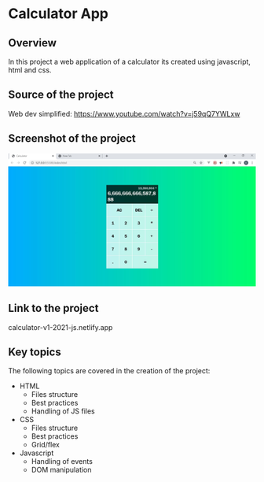 # Calculator App

## Overview

In this project a web application of a calculator its created using javascript, html and css.

## Source of the project

Web dev simplified: https://www.youtube.com/watch?v=j59qQ7YWLxw

## Screenshot of the project

![App Screenshot](Calculator.JPG)

## Link to the project

calculator-v1-2021-js.netlify.app

## Key topics

The following topics are covered in the
creation of the project:

- HTML
  - Files structure
  - Best practices
  - Handling of JS files
- CSS
  - Files structure
  - Best practices
  - Grid/flex
- Javascript
  - Handling of events
  - DOM manipulation
